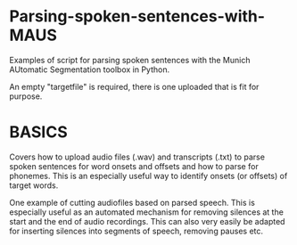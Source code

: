 # Parsing-spoken-sentences-with-MAUS
Examples of script for parsing spoken sentences with the Munich AUtomatic Segmentation toolbox in Python. 

An empty "targetfile" is required, there is one uploaded that is fit for purpose.

# BASICS
Covers how to upload audio files (.wav) and transcripts (.txt) to parse spoken sentences for word onsets and offsets and how to parse for phonemes. This is an especially useful way to identify onsets (or offsets) of target words.

One example of cutting audiofiles based on parsed speech. This is especially useful as an automated mechanism for removing silences at the start and the end of audio recordings. This can also very easily be adapted for inserting silences into segments of speech, removing pauses etc.
